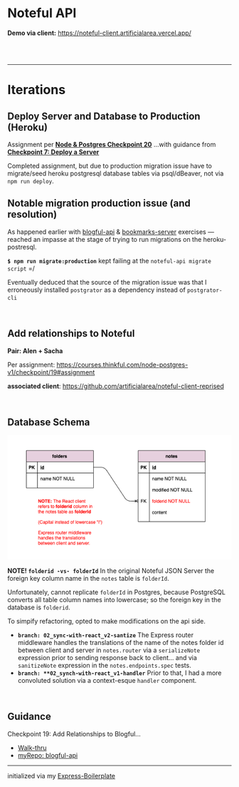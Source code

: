 # Noteful API

**Demo via client:** https://noteful-client.artificialarea.vercel.app/


<br />

<br />

<hr />

# Iterations

## Deploy Server and Database to Production (Heroku)

Assignment per [**Node & Postgres Checkpoint 20**](https://courses.thinkful.com/node-postgres-v1/checkpoint/20#assignment) ...with guidance from [**Checkpoint 7: Deploy a Server**](https://courses.thinkful.com/node-postgres-v1/checkpoint/7)

Completed assignment, but due to production migration issue have to migrate/seed heroku postgresql database tables via psql/dBeaver, not via `npm run deploy`.

## Notable migration production issue (and resolution)

As happened earlier with [blogful-api](https://github.com/artificialarea/blogful-api/blob/master/README.md) & [bookmarks-server](https://github.com/artificialarea/bookmarks-server/blob/master/README.md) exercises — reached an impasse at the stage of trying to run migrations on the heroku-postresql.

**`$ npm run migrate:production`** kept failing at the `noteful-api migrate script` =/

Eventually deduced that the source of the migration issue was that I erroneously installed `postgrator` as a dependency instead of `postgrator-cli`

<br />

## Add relationships to Noteful
**Pair: Alen + Sacha**

Per assignment: https://courses.thinkful.com/node-postgres-v1/checkpoint/19#assignment

**associated client**: https://github.com/artificialarea/noteful-client-reprised

<br />

## Database Schema
![Noteful API Entity Relationship Diagram](/migrations/erd-noteful.png)

**NOTE! `folderid -vs- folderId`** In the original Noteful JSON Server the foreign key column name in the `notes` table is `folderId`.

Unfortunately, cannot replicate `folderId` in Postgres, because PostgreSQL converts all table column names into lowercase; so the foreign key in the database is `folderid`.

To simpify refactoring, opted to make modifications on the api side. 
* **`branch: 02_sync-with-react_v2-santize`** The Express router middleware handles the translations of the name of the notes folder id between client and server in `notes.router` via a `serializeNote` expression prior to sending response back to client... and via `sanitizeNote` expression in the `notes.endpoints.spec` tests. 
* **`branch: **02_synch-with-react_v1-handler`** Prior to that, I had a more convoluted solution via a context-esque `handler` component. 

<br />

## Guidance
Checkpoint 19: Add Relationships to Blogful...
* [Walk-thru](https://courses.thinkful.com/node-postgres-v1/checkpoint/19)
* [myRepo: blogful-api](https://github.com/artificialarea/blogful-api)

<hr />

initialized via my [Express-Boilerplate](https://github.com/artificialarea/express-boilerplate)

